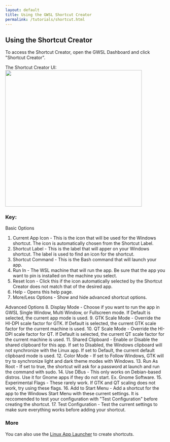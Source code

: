 ```yaml
---
layout: default
title: Using the GWSL Shortcut Creator
permalink: /tutorials/shortcut.html
---
```

## Using the Shortcut Creator

To access the Shortcut Creator, open the GWSL Dashboard and click "Shortcut Creator".

The Shortcut Creator UI:
<img src="https://opticos.github.io/gwsl/tutorials/shortcut.png" width="430">

### Key:

Basic Options
1. Current App Icon - This is the icon that will be used for the Windows shortcut. The icon is automatically chosen from the Shortcut Label. 
2. Shortcut Label - This is the label that will apper on your Windows shortcut. The label is used to find an icon for the shortcut.
3. Shortcut Command - This is the Bash command that will launch your app.
4. Run In - The WSL machine that will run the app. Be sure that the app you want to pin is installed on the machine you select. 
5. Reset Icon - Click this if the icon automatically selected by the Shortcut Creator does not match that of the desired app. 
6. Help - Opens this help page.
7. More/Less Options - Show and hide advanced shortcut options.

Advanced Options
8. Display Mode - Choose if you want to run the app in GWSL Single Window, Multi Window, or Fullscreen mode. If Default is selected, the current app mode is used.
9. GTK Scale Mode - Override the HI-DPI scale factor for GTK. If Default is selected, the current GTK scale factor for the current machine is used. 
10. QT Scale Mode - Override the HI-DPI scale factor for QT. If Default is selected, the current QT scale factor for the current machine is used.
11. Shared Clipboard - Enable or Disable the shared clipboard for this app. If set to Disabled, the Windows clipboard will not synchronize with the Linux app. If set to Default, the current default clipboard mode is used.
12. Color Mode - If set to Follow Windows, GTK will try to synchronize light and dark theme modes with Windows.
13. Run As Root - If set to true, the shortcut will ask for a password at launch and run the command with sudo.
14. Use DBus - This only works on Debian-based distros. Use it for Gnome apps if they do not start. Ex. Gnome Software.
15. Experimental Flags - These rarely work. If GTK and QT scaling does not work, try using these flags.
16. Add to Start Menu - Add a shortcut for the app to the Windows Start Menu with these current settings. It is reccomended to test your configuration with "Test Configuration" before creating the shortcut.
17.  Test Configuration - Test the current settings to make sure everything works before adding your shortcut.

### More

You can also use the [Linux App Launcher](https://opticos.github.io/gwsl/tutorials/launcher.html) to create shortcuts.
